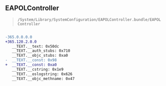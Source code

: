 ## EAPOLController

> `/System/Library/SystemConfiguration/EAPOLController.bundle/EAPOLController`

```diff

-365.0.0.0.0
+365.120.2.0.0
   __TEXT.__text: 0x50dc
   __TEXT.__auth_stubs: 0x710
   __TEXT.__objc_stubs: 0xa0
-  __TEXT.__const: 0x98
+  __TEXT.__const: 0xa0
   __TEXT.__cstring: 0x1e9
   __TEXT.__oslogstring: 0x626
   __TEXT.__objc_methname: 0x47

```
